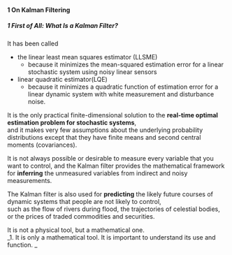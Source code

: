 #### 1 On Kalman Filtering
##### 1 First of All: What Is a Kalman Filter?
It has been called 
  - the linear least mean squares estimator (LLSME) 
    - because it minimizes the mean-squared estimation error for a linear stochastic system using noisy linear sensors
  - linear quadratic estimator(LQE)  
    - because it minimizes a quadratic function of estimation error for a linear dynamic system with white measurement and disturbance noise.

It is the only practical finite-dimensional solution to the __real-time optimal estimation problem for stochastic systems__,  
and it makes very few assumptions about the underlying probability distributions except that they have finite means and second central moments (covariances).

It is not always possible or desirable to measure every variable that you want to control, and the Kalman filter
provides the mathematical framework for __inferring__ the unmeasured variables from indirect and noisy measurements.

The Kalman filter is also used for __predicting__ the likely future courses of dynamic systems that people are not likely to control,   
such as the flow of rivers during flood, the trajectories of celestial bodies, or the prices of traded commodities and securities. 

It is not a physical tool, but a mathematical one.  
_1. It is only a mathematical tool. It is important to understand its use and function. _


